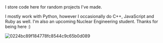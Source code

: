 I store code here for random projects I've made.

I mostly work with Python, however I occasionally do C++, JavaScript and Ruby as well.
I'm also an upcoming Nuclear Engineering student.
Thanks for being here :)

![0224bc89f184778fc8544c9c65b0d089](https://github.com/90shree/90shree/assets/163702108/a401de92-385a-4fe5-b787-10ea6a522d7c)

